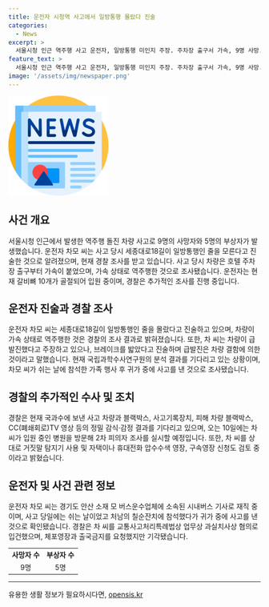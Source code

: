 ```yaml
---
title: 운전자 시청역 사고에서 일방통행 몰랐다 진술
categories:
  - News
excerpt: >
  서울시청 인근 역주행 사고 운전자, 일방통행 미인지 주장. 주차장 출구서 가속, 9명 사망. 차량 결함·급발진 주장에 경찰 믿음 낮아. 피의자 2차 조사 예정, 거짓말 탐지기 검토. 상황 변화에 주시 중. (150자)
feature_text: >
  서울시청 인근 역주행 사고 운전자, 일방통행 미인지 주장. 주차장 출구서 가속, 9명 사망. 차량 결함·급발진 주장에 경찰 믿음 낮아. 피의자 2차 조사 예정, 거짓말 탐지기 검토. 상황 변화에 주시 중. (150자)
image: '/assets/img/newspaper.png'
---
```


<p><img src="/assets/img/newspaper.png" alt="kimp 속보" /></p>

<h2 data-ke-size="size26">사건 개요</h2>

<p data-ke-size="size16">서울시청 인근에서 발생한 역주행 돌진 차량 사고로 9명의 사망자와 5명의 부상자가 발생했습니다. 운전자 차모 씨는 사고 당시 세종대로18길이 일방통행인 줄을 모른다고 진술한 것으로 알려졌으며, 현재 경찰 조사를 받고 있습니다. 사고 당시 차량은 호텔 주차장 출구부터 가속이 붙었으며, 가속 상태로 역주행한 것으로 조사됐습니다. 운전자는 현재 갈비뼈 10개가 골절되어 입원 중이며, 경찰은 추가적인 조사를 진행 중입니다.</p>

<h2 data-ke-size="size26">운전자 진술과 경찰 조사</h2>

<p data-ke-size="size16">운전자 차모 씨는 세종대로18길이 일방통행인 줄을 몰랐다고 진술하고 있으며, 차량이 가속 상태로 역주행한 것은 경찰의 조사 결과로 밝혀졌습니다. 또한, 차 씨는 차량이 급발진했다고 주장하고 있으나, 브레이크를 밟았다고 진술하며 급발진은 차량 결함에 의한 것이라고 말했습니다. 현재 국립과학수사연구원의 분석 결과를 기다리고 있는 상황이며, 차모 씨가 쉬는 날에 참석한 가족 행사 후 귀가 중에 사고를 낸 것으로 조사됐습니다.</p>

<h2 data-ke-size="size26">경찰의 추가적인 수사 및 조치</h2>

<p data-ke-size="size16">경찰은 현재 국과수에 보낸 사고 차량과 블랙박스, 사고기록장치, 피해 차량 블랙박스, CC(폐쇄회로)TV 영상 등의 정밀 감식·감정 결과를 기다리고 있으며, 오는 10일에는 차 씨가 입원 중인 병원을 방문해 2차 피의자 조사를 실시할 예정입니다. 또한, 차 씨를 상대로 거짓말 탐지기 사용 및 자택이나 휴대전화 압수수색 영장, 구속영장 신청도 검토 중이라고 밝혔습니다.</p>

<h2 data-ke-size="size26">운전자 및 사건 관련 정보</h2>

<p data-ke-size="size16">운전자 차모 씨는 경기도 안산 소재 모 버스운수업체에 소속된 시내버스 기사로 재직 중이며, 사고 당일에는 쉬는 날이었고 처남의 칠순잔치에 참석했다가 귀가 중에 사고를 낸 것으로 확인됐습니다. 경찰은 차 씨를 교통사고처리특례법상 업무상 과실치사상 혐의로 입건했으며, 체포영장과 출국금지를 요청했지만 기각됐습니다.</p>

<table>
    <tr>
        <td style="text-align: center; height: 17px;"><b>사망자 수</b></td>
        <td style="text-align: center; height: 17px;"><b>부상자 수</b></td>
    </tr>
    <tr>
        <td style="text-align: center; height: 17px;">9명</td>
        <td style="text-align: center; height: 17px;">5명</td>
    </tr>
</table>

<hr>

<p data-ke-size="size16"></p>
유용한 생활 정보가 필요하시다면, <a href="https://opensis.kr" rel="dofollow">opensis.kr</a>



